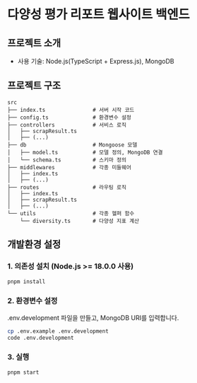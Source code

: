 # 다양성 평가 리포트 웹사이트 백엔드

## 프로젝트 소개
- 사용 기술: Node.js(TypeScript + Express.js), MongoDB

## 프로젝트 구조
```
src
├── index.ts               # 서버 시작 코드
├── config.ts              # 환경변수 설정
├── controllers            # 서비스 로직
│   ├── scrapResult.ts
│   ├── (...)
├── db                     # Mongoose 모델
│   ├── model.ts           # 모델 정의, MongoDB 연결
│   └── schema.ts          # 스키마 정의
├── middlewares            # 각종 미들웨어
│   ├── index.ts
│   ├── (...)
├── routes                 # 라우팅 로직
│   ├── index.ts
│   ├── scrapResult.ts
│   ├── (...)
└── utils                  # 각종 헬퍼 함수
    └── diversity.ts       # 다양성 지표 계산
```

## 개발환경 설정

### 1. 의존성 설치 (Node.js >= 18.0.0 사용)
```bash
pnpm install
```

### 2. 환경변수 설정

.env.development 파일을 만들고, MongoDB URI를 입력합니다.
```bash
cp .env.example .env.development
code .env.development
```

### 3. 실행

```bash
pnpm start
```

